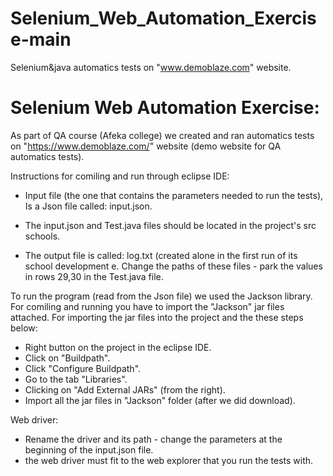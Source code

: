 # Selenium_Web_Automation_Exercise-main
Selenium&amp;java automatics tests on "www.demoblaze.com" website.

# Selenium Web Automation Exercise: 
As part of QA course (Afeka college) we created and ran automatics tests 
on "https://www.demoblaze.com/" website (demo website for QA automatics tests).


Instructions for comiling and run through eclipse IDE:
* Input file (the one that contains the parameters needed to run the tests), Is a Json file called: input.json.

* The input.json and Test.java files should be located in the project's src schools.

* The output file is called: log.txt (created alone in the first run of its school development e. Change the paths of these files - park the values ​​in rows 29,30 in the Test.java file.

To run the program (read from the Json file) we used the Jackson library.
For comiling and running you have to import the "Jackson" jar files attached.
For importing the jar files into the project and the these steps below:
* Right button on the project in the eclipse IDE.
* Click on "Buildpath".
* Click "Configure Buildpath".
* Go to the tab "Libraries".
* Clicking on "Add External JARs" (from the right).
* Import all the jar files in "Jackson" folder (after we did download).

Web driver:
* Rename the driver and its path - change the parameters at the beginning of the input.json file.
* the web driver must fit to the web explorer that you run the tests with.
